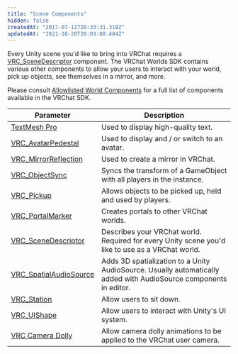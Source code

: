 ```yaml
---
title: "Scene Components"
hidden: false
createdAt: "2017-07-11T20:33:31.318Z"
updatedAt: "2021-10-20T20:03:08.484Z"
---
```


Every Unity scene you'd like to bring into VRChat requires a [VRC_SceneDescriptor](/worlds/components/vrc_scenedescriptor) component. The VRChat Worlds SDK contains various other components to allow your users to interact with your world, pick up objects, see themselves in a mirror, and more.

Please consult [Allowlisted World Components](/worlds/whitelisted-world-components) for a full list of components available in the VRChat SDK.

| Parameter                                                           | Description                                                                                                       |
|---------------------------------------------------------------------|-------------------------------------------------------------------------------------------------------------------|
| [TextMesh Pro](/worlds/components/textmeshpro)                      | Used to display high-quality text.                                                                                |
| [VRC_AvatarPedestal](/worlds/components/vrc_avatarpedestal)         | Used to display and / or switch to an avatar.                                                                     |
| [VRC_MirrorReflection](/worlds/components/vrc_mirrorreflection)     | Used to create a mirror in VRChat.                                                                                |
| [VRC_ObjectSync](/worlds/components/vrc_objectsync)                 | Syncs the transform of a GameObject with all players in the instance.                                             |
| [VRC_Pickup](/worlds/components/vrc_pickup)                         | Allows objects to be picked up, held and used by players.                                                         |
| [VRC_PortalMarker](/worlds/components/vrc_portalmarker)             | Creates portals to other VRChat worlds.                                                                           |
| [VRC_SceneDescriptor](/worlds/components/vrc_scenedescriptor)       | Describes your VRChat world. Required for every Unity scene you'd like to use as a VRChat world.                  |
| [VRC_SpatialAudioSource](/worlds/components/vrc_spatialaudiosource) | Adds 3D spatialization to a Unity AudioSource. Usually automatically added with AudioSource components in editor. |
| [VRC_Station](/worlds/components/vrc_station)                       | Allow users to sit down.                                                                                          |
| [VRC_UIShape](/worlds/components/vrc_uishape)                       | Allow users to interact with Unity's UI system.                                                                   |
| [VRC Camera Dolly](/worlds/components/vrc_cameradolly)              | Allow camera dolly animations to be applied to the VRChat user camera.                                            |
